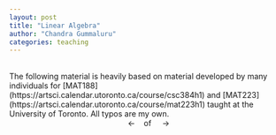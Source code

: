 ```yaml
---
layout: post
title: "Linear Algebra"
author: "Chandra Gummaluru"
categories: teaching
---
```


<br>
The following material is heavily based on material developed by many individuals for [MAT188](https://artsci.calendar.utoronto.ca/course/csc384h1) and [MAT223](https://artsci.calendar.utoronto.ca/course/mat223h1) taught at the University of Toronto. All typos are my own.


<script src="//mozilla.github.io/pdf.js/build/pdf.mjs" type="module"></script>

<script type="module">
  // If absolute URL from the remote server is provided, configure the CORS
  // header on that server.
  var url = 'https://raw.githubusercontent.com/chandra-gummaluru/chandra-gummaluru.github.io/master/assets/cn_Lin_Alg.pdf';

  // Loaded via <script> tag, create shortcut to access PDF.js exports.
  var { pdfjsLib } = globalThis;

  // The workerSrc property shall be specified.
  pdfjsLib.GlobalWorkerOptions.workerSrc = '//mozilla.github.io/pdf.js/build/pdf.worker.mjs';

  var pdfDoc = null,
      pageNum = 1,
      pageRendering = false,
      pageNumPending = null,
      scale = 0.8,
      canvas = document.getElementById('the-canvas'),
      ctx = canvas.getContext('2d');

  /**
   * Get page info from document, resize canvas accordingly, and render page.
   * @param num Page number.
   */
  function renderPage(num) {
    pageRendering = true;
    // Using promise to fetch the page
    pdfDoc.getPage(num).then(function(page) {
      var viewport = page.getViewport({scale: scale});
      canvas.height = viewport.height;
      canvas.width = viewport.width;

      // Render PDF page into canvas context
      var renderContext = {
        canvasContext: ctx,
        viewport: viewport
      };
      var renderTask = page.render(renderContext);

      // Wait for rendering to finish
      renderTask.promise.then(function() {
        pageRendering = false;
        if (pageNumPending !== null) {
          // New page rendering is pending
          renderPage(pageNumPending);
          pageNumPending = null;
        }
      });
    });

    // Update page counters
    document.getElementById('page_num').textContent = num;
  }

  /**
   * If another page rendering in progress, waits until the rendering is
   * finised. Otherwise, executes rendering immediately.
   */
  function queueRenderPage(num) {
    if (pageRendering) {
      pageNumPending = num;
    } else {
      renderPage(num);
    }
  }

  /**
   * Displays previous page.
   */
  function onPrevPage() {
    if (pageNum <= 1) {
      return;
    }
    pageNum--;
    queueRenderPage(pageNum);
  }
  document.getElementById('prev').addEventListener('click', onPrevPage);

  /**
   * Displays next page.
   */
  function onNextPage() {
    if (pageNum >= pdfDoc.numPages) {
      return;
    }
    pageNum++;
    queueRenderPage(pageNum);
  }
  document.getElementById('next').addEventListener('click', onNextPage);

  /**
   * Asynchronously downloads PDF.
   */
  pdfjsLib.getDocument(url).promise.then(function(pdfDoc_) {
    pdfDoc = pdfDoc_;
    document.getElementById('page_count').textContent = pdfDoc.numPages;

    // Initial/first page rendering
    renderPage(pageNum);
  });
</script>

<div style="text-align:center;margin:auto;">
  <a class="left arrow" id="prev">&#8592;</a>&nbsp; &nbsp;
  <span><span id="page_num"></span> of <span id="page_count"></span></span>&nbsp; &nbsp;
  <a class="right arrow" id="next">&#8594;</a>
</div>

<canvas style="width:100%;" id="the-canvas"></canvas>

